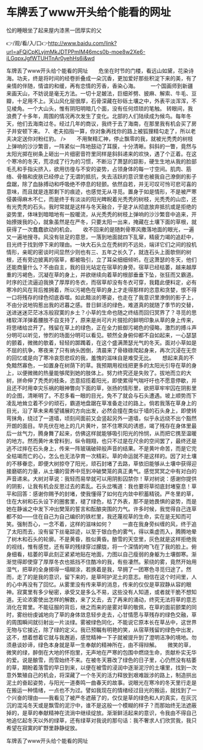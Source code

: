# 车牌丢了www开头给个能看的网址
忪的睡眼坐了起来屋内漆黑一团厚实的父

👉/观/看/入/口👉http://www.baidu.com/link?url=aFQjCpKLyjmMkJDTPPmIM46mcs0b-moe8w2Xe6-iLGqpxJgfWTUHTnAr0yehHs6i&wd

车牌丢了www开头给个能看的网址　　危坐在时节的门楼，看远山如黛，花染诗海。功夫，终是将时间的经卷折叠成一朵沉香，更加爱好那些积淀下来的美，有了亲情的伴随，情谊的和缓，再有恋情的芳香，香染心海。
　　一个国画师到新疆来画天山，不妨说是毫无方法。一切十足皴法，巨细斧劈、披麻、解索、牛毛、豆瓣，十足用不上。天山风化层很厚，石骨深藏在砂砾土壤之中，外表平淡浑浑，不见棱角。一个大山头，惟有阴阳明暗几个面，没有任何烦琐的笔触。
转眼间，我浪费了十多年，周围的情况再次发生了变化。北部的人们陆续成为候鸟。每年冬天，他们去海南过冬。经过几年的商议，我终于去了海南，在那里我有机会买了房子并安顿下来。
	7、老夫掐指一算，你对象再找你的路上被狐狸精勾走了，所以老夫决定送你对粉红豹。
/>　　不用聚精汇神，停止飘零的我，就被光秃秃的树枝上弹响的沙沙繁音，一阵紧似一阵地鼓动了耳膜，十分清晰。斜斜的一瞥，竟然与太阳光掷在树条上砸出一片细密音符里同样是斜斜递来的欢快，遇了个正着。在这个寒冷的冬天，荒凉成了行为的习惯，不断沿了萧瑟的踪影，硬生生地从我的脸部毛孔和手指尖挤入，欲用彷徨与不安的姿势，占领身体的每一寸空间。肌肉、筋络、骨骼和皮肤已经停止了无谓的抵抗，失去活跃的意识里也被我自己潦倒的影子盘踞，除了血脉搏动和呼吸绝不停息的轻颤。依然自若，并无可叹可怜可悲可喜的意味，而且就是连那剩下的痕迹，也感觉无从寻觅。置身于如是情形，不是被严寒侵袭得麻木不仁，而是终于有淡淡的阳光睥睨着光秃秃的树枝，光秃秃的山峦，还有光秃秃的石头。我时常就是这样与冬天融合，于是才从彻底放弃抵抗或是拒绝的姿势里，体味到暗暗地有一股暖流，从光秃秃的树枝上弹响的沙沙繁音中追来，开始撩拨我的心，就象虽然是在严冬，只要太阳一出来，掩藏在土壤下面的草根，就获得了一次蠢蠢欲动的机会。　　收不回来的是随刺骨寒风撒落地面的眼光，一遍又一遍地搜寻。风没有驻足的意思，一落到地面就四下乱窜，精疲力竭的追赶中，目光终于找到停下来的理由。一块大石头立在秃树的不远处，端详它们之间的投机情形，亲昵的密谈时间显然少则也有三、五年之长久了，就连石头上面欹侧的树根，还有旁边披离的宿草，都被吸引，立了耳朵细细倾听。在这萧瑟的冬天，他们还能商量什么？不由自主，我的目光站定在宿草的身旁。宿草已经枯萎，越来越厚重的污褐色，沉凝在草的身上，并欲继续向着草的根部垂垂下坠，张狂而又霸道。时序的迁流逼迫我换了厚厚的冬衣，而宿草却没有冬衣可穿，我籍此便料定，必有寒冷的风在背后推拥着，所以污褐色在草的身上才走得那样的恣意和贪婪，恨不得一口将残存的绿色彻底吞噬。如此黯淡的寒姿，也走在了我意识里潦倒的影子上，不由分说地钩惹出我的迟暮之感。昔日鲜活的绿色，难道真的就随了季节的交替，送进迷迷茫茫冰冻般寂寞的乡土？小草的生命也随之终结而回归冥界了？寻觅的思绪软洋洋弹着腰肢不自支持了，原来是尚可片片掇拾的鲜明印象从草的身上传来，将思绪给岔开了。残留在草上的绿色，正在全力抵御污褐色的侵略，激烈的搏斗声分明可以听见，惨烈的场面分明可以看见。顿然全身俯仰都不自如起来，一心瑟瑟的颤着，微微的欹着，轻轻的踯躅着，在这个盛满萧瑟光气的冬天。面对小草如是不屈的抗争，寒夜来了只有纳头困倒，清晨来了骨碌碌爬起身来，再次沉浸在无奈的回忆或是向了寒冷哀怨悲叹的我，羞愧的滋味自是难受无比。　　想起来真的不免黯然寡色，一如置身在树荫下的草。我预期用视线把更多的太阳光引导在草的身上，以便微微的热量能够爬到她的肢体上。努力终究还是失败了。拔地而立的大树，拼命伸了秃秃的枝条，恣意招揽着阳光，即使累得气喘吁吁也不愿意停歇，并且还不时用幸灾乐祸的眼神瞥向下面的草，张扬的情形里，欲把草牢牢囚在阴影里的企图，清晰明了。不忍多看一眼的目光，免不了就会与石头遭遇。坡上顺势而下凌乱地耸立着不少的顽石，霸道地盘踞在草准备走过的路上。倘若我落在草身上的目光，沿了草未来希望铺展的方向出发，必然会撞在类似于墙的石头身上，即使转弯抹角，绕过了一道墙，顷刻间面前又会竖起另外一道墙，似乎永远绕不出个豁然开朗的面目。早先伏在地上的几片黄叶，禁不住寒风的诱惑，竭了残存在身体里最后一丝气力，腾身舞了起来，仿佛这样就能够吸引阳光的怜悯，从而把它携至温暖的地方。然而黄叶未曾料到，纵令翱翔，也只不过是在尺余的空间罢了，最终还是逃不过摔在石头身上，传来一阵玻璃破碎般声音的结果。不是黄叶命苦，而是它完全枯竭而亡的心，怎么也无法孕育一次精彩。草的命运就不是这样的。因了对土壤的不移眷恋，即便大树掠夺了阳光，顽石封堵了去路，草依旧能够从土壤中获得迎接磨砺的力量，从土壤的营养中觅到冲破樊笼的真正勇气。感觉冥冥之中有对白的声音递来。大树对草说：我轻而易举就可以用阴影囚禁你！草对树说：感谢你提供的阴影，让我有机会反思过去的紊乱。石头岔嘴道：我也要将草彻底封堵窒息！草平和回答：感谢你赐予的封堵，使我懂得了如何在内敛中积蓄精锐。严冬里的草，住在大树和石头设下的圈套里，褪了绿色，枯了外表，那不是她畏惧的姿势，而是她在静谧之中发下冲出樊笼的誓言和酝酿突围的力气。许多时候，我觉得自己连草都不如——住在自己为自己编织的铁栏里，我还蔑视草的生命，实在是无知而可笑。强制吾心，一念不着，这样的滋味如何？　　一直在我身旁纠缠的风，终于追了太阳而去，没有留下丝毫踪迹，以至于银白色的雾气，得以乘虚而入，腾腾地晕了树木和石头的轮廓。不是黄昏，胜似黄昏。酿雪的天空里，灰色就是这样拒绝我的视线，惟有感觉，还有草的残绿穿过朦胧，将一个深情的吻飞在了我的脸上。俯身细看，枯萎的草此刻正紧紧地贴在地面，力图以自己瘦弱的身躯为土壤御寒。渐渐觉得即使穿了厚厚冬衣也抵挡不住酷冷的我，有些凄然。萦绕的雾，竟然开始用湿气，把草的全身掷得一塌糊涂，若换着是我，早拥了一团寒色寻觅归途了。然而，走了的是我的意识，留下来的，是草呵护泥土的意志。相信在这个时间里，人的心中再没有了回忆。从雾里没有传来草的消息，传来的仅仅是草寂静从容的眼神。寂寞里有多少秘密，承受又是多么不易，这些没有人知道，或者就干脆不想知道。无论浓雾使出怎样的解数，来了又去，去了再来的涌动，终究无法将草的意志消化在胃里。不能征服的背后，继之而来的是雾对草的敬佩，在草的面前颤栗的同时，雾纷纷虔诚地向了草的身体敛息轻步走去，心甘情愿与草残存的绿色交融，草的周围瞬间就衍射出一片淡绿。雾被绿色同化，不能说它原本长在草丛中，这世界无物与它接近，除了绿的定义。我已预瞩有明艳的笑，从宿草残留的绿色中出发，这不，想着想着它就与我邂逅，感觉精神一下子就被提升到了澄明洁净的境地。勿须悬谈妙谛，绿色本身就是草一生奉献的精神所在，由不得辩解。　　微笑的草，微笑的绿，醉倒在大地的怀抱里，无声地在严寒的包围中燃烧生命，贡献朴实无华的爱。说是酿雪，而雪始终不来。在被冬天篡改了绿色的日子里，心仍然没有枯萎的草，期盼着落雪的早日到来，以便在被雪的浸润中逐渐泥泞的土壤里，找到一次意外繁殖自己的机会，将深藏了一个冬天的活力释放到艰难跋涉的路上，制造拱出泥土的奋起姿势，与阳光一道奏鸣一曲春天的故事。说眼光在寒冷的冬天里行走是在搬运一种情绪，一点也不为过。譬如我现在的情绪经过目光的搬运，就找到了一个兴奋的理由——我看见了被严冬遮蔽了的，仅仅是草的绿色和人的真实，在灰沉沉的混沌冬天或是飘雪的泥泞中，谁不是这般一个模糊的样子？而那始终无法遮蔽掉的，是草的奉献精神在流淌中继续绽放。渐渐鲜活起来的意识，令我由不得自己地追忆起冬天以外的绿草，还有绿草对我说的那句话：我不奢求人们欣赏我，我只希望在寂寞的旷野里静静绽放。

车牌丢了www开头给个能看的网址
